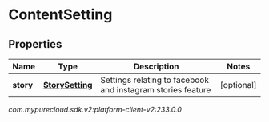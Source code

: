 # ContentSetting


## Properties

| Name | Type | Description | Notes |
| ------------ | ------------- | ------------- | ------------- |
| **story** | [**StorySetting**](StorySetting) | Settings relating to facebook and instagram stories feature |  [optional] |




_com.mypurecloud.sdk.v2:platform-client-v2:233.0.0_
